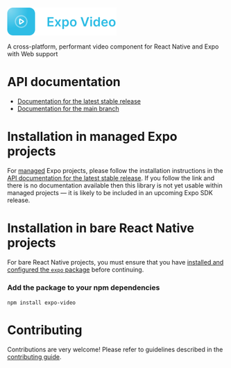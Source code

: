 <p>
  <a href="https://docs.expo.dev/versions/unversioned/sdk/video/">
    <img
      src="../../.github/resources/expo-video.svg"
      alt="expo-video"
      height="64" />
  </a>
</p>

A cross-platform, performant video component for React Native and Expo with Web support

# API documentation

- [Documentation for the latest stable release](https://docs.expo.dev/versions/latest/sdk/video/)
- [Documentation for the main branch](https://docs.expo.dev/versions/unversioned/sdk/video/)

# Installation in managed Expo projects

For [managed](https://docs.expo.dev/archive/managed-vs-bare/) Expo projects, please follow the installation instructions in the [API documentation for the latest stable release](#api-documentation). If you follow the link and there is no documentation available then this library is not yet usable within managed projects &mdash; it is likely to be included in an upcoming Expo SDK release.

# Installation in bare React Native projects

For bare React Native projects, you must ensure that you have [installed and configured the `expo` package](https://docs.expo.dev/bare/installing-expo-modules/) before continuing.

### Add the package to your npm dependencies

```
npm install expo-video
```

# Contributing

Contributions are very welcome! Please refer to guidelines described in the [contributing guide](https://github.com/expo/expo#contributing).
